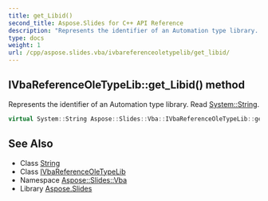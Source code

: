 ```yaml
---
title: get_Libid()
second_title: Aspose.Slides for C++ API Reference
description: "Represents the identifier of an Automation type library. Read System::String."
type: docs
weight: 1
url: /cpp/aspose.slides.vba/ivbareferenceoletypelib/get_libid/
---
```

## IVbaReferenceOleTypeLib::get_Libid() method


Represents the identifier of an Automation type library. Read [System::String](../../../system/string/).

```cpp
virtual System::String Aspose::Slides::Vba::IVbaReferenceOleTypeLib::get_Libid()=0
```

## See Also

* Class [String](../../system/string/)
* Class [IVbaReferenceOleTypeLib](./)
* Namespace [Aspose::Slides::Vba](../)
* Library [Aspose.Slides](../../)